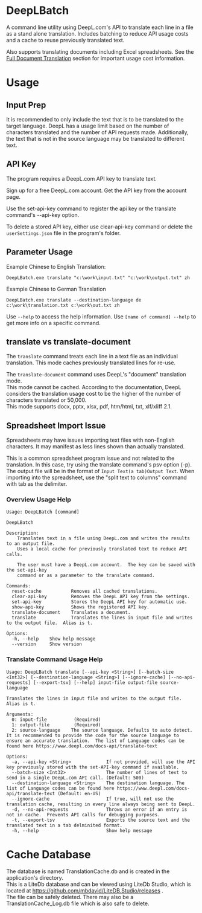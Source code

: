 # DeepLBatch

A command line utility using DeepL.com's API to translate each line in a file as a stand alone translation.
Includes batching to reduce API usage costs and a cache to reuse previously translated text.

Also supports translating documents including Excel spreadsheets.  See the [Full Document Translation](#full-document-translation) section for important usage cost information.

# Usage

## Input Prep

It is recommended to only include the text that is to be translated to the target language.
DeepL has a usage limit based on the number of characters translated and the number of API requests made.
Additionally, the text that is not in the source language may be translated to different text.


## API Key
The program requires a DeepL.com API key to translate text.


Sign up for a free DeepL.com account.  Get the API key from the account page.

Use the set-api-key command to register the api key or the translate command's --api-key option.

To delete a stored API key, either use clear-api-key command or delete the ```userSettings.json``` file in the program's folder.


## Parameter Usage


Example Chinese to English Translation:
```
DeepLBatch.exe translate "c:\work\input.txt" "c:\work\output.txt" zh
```

Example Chinese to German Translation
```
DeepLBatch.exe translate --destination-language de c:\work\translation.txt c:\work\out.txt zh
```


Use ```--help``` to access the help information.  Use ```[name of command] --help``` to get more info on a specific command.

## translate vs translate-document

The ```translate``` command treats each line in a text file as an individual translation.  This mode caches previously translated lines for re-use.  

The ```translate-document``` command uses DeepL's "document" translation mode.  
This mode cannot be cached.  According to the documentation, DeepL considers the translation usage cost to be the higher of the number of characters translated or 50,000.  
This mode supports docx, pptx, xlsx, pdf, htm/html, txt, xlf/xliff 2.1.


## Spreadsheet Import Issue

Spreadsheets may have issues importing text files with non-English characters.  It may manifest as less lines shown than actually translated.

This is a common spreadsheet program issue and not related to the translation.  In this case, try using the translate command's psv option (-p). 
The output file will be in the format of ```Input Text(a tab)Output Text```.  When importing into the spreadsheet, use the "split text to columns" command with tab as the delimiter. 

### Overview Usage Help
```
Usage: DeepLBatch [command]

DeepLBatch

Description:
    Translates text in a file using DeepL.com and writes the results to an output file.
    Uses a local cache for previously translated text to reduce API calls.

    The user must have a DeepL.com account.  The key can be saved with the set-api-key
    command or as a parameter to the translate command.

Commands:
  reset-cache           Removes all cached translations.
  clear-api-key         Removes the DeepL API key from the settings.
  set-api-key           Stores the DeepL API key for automatic use.
  show-api-key          Shows the registered API key.
  translate-document    Translates a document.
  translate             Translates the lines in input file and writes to the output file.  Alias is t.

Options:
  -h, --help    Show help message
  --version     Show version
```

### Translate Command Usage Help

```
Usage: DeepLBatch translate [--api-key <String>] [--batch-size <Int32>] [--destination-language <String>] [--ignore-cache] [--no-api-requests] [--export-tsv] [--help] input-file output-file source-language

Translates the lines in input file and writes to the output file.  Alias is t.

Arguments:
  0: input-file          (Required)
  1: output-file         (Required)
  2: source-language    The source language. Defaults to auto detect.  It is recommended to provide the code for the source language to ensure an accurate translation.  The list of Language codes can be found here https://www.deepl.com/docs-api/translate-text

Options:
  -a, --api-key <String>             If not provided, will use the API key previously stored with the set-API-key command if available.
  --batch-size <Int32>               The number of lines of text to send in a single DeepL.com API call. (Default: 500)
  --destination-language <String>    The destination language. The list of Language codes can be found here https://www.deepl.com/docs-api/translate-text (Default: en-US)
  --ignore-cache                     If true, will not use the translation cache, resulting in every line always being sent to DeepL.
  -d, --no-api-requests              Throws an error if an entry is not in cache.  Prevents API calls for debugging purposes.
  -t, --export-tsv                   Exports the source text and the translated text in a tab delminited format.
  -h, --help                         Show help message
```

# Cache Database
The database is named TranslationCache.db and is created in the application's directory.  
This is a LiteDb database and can be viewed using LiteDb Studio, which is located at https://github.com/mbdavid/LiteDB.Studio/releases .  
The file can be safely deleted.  There may also be a TranslationCache_Log.db file which is also safe to delete.

